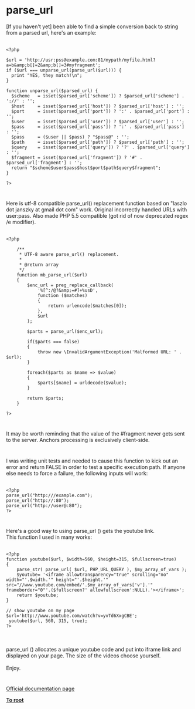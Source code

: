 # parse_url



[If you haven&apos;t yet] been able to find a simple conversion back to string from a parsed url, here&apos;s an example:<br><br>

```
<?php

$url = 'http://usr:pss@example.com:81/mypath/myfile.html?a=b&amp;b[]=2&amp;b[]=3#myfragment';
if ($url === unparse_url(parse_url($url))) {
  print "YES, they match!\n";
}

function unparse_url($parsed_url) {
  $scheme   = isset($parsed_url['scheme']) ? $parsed_url['scheme'] . '://' : '';
  $host     = isset($parsed_url['host']) ? $parsed_url['host'] : '';
  $port     = isset($parsed_url['port']) ? ':' . $parsed_url['port'] : '';
  $user     = isset($parsed_url['user']) ? $parsed_url['user'] : '';
  $pass     = isset($parsed_url['pass']) ? ':' . $parsed_url['pass']  : '';
  $pass     = ($user || $pass) ? "$pass@" : '';
  $path     = isset($parsed_url['path']) ? $parsed_url['path'] : '';
  $query    = isset($parsed_url['query']) ? '?' . $parsed_url['query'] : '';
  $fragment = isset($parsed_url['fragment']) ? '#' . $parsed_url['fragment'] : '';
  return "$scheme$user$pass$host$port$path$query$fragment";
}

?>
```
  

#

Here is utf-8 compatible parse_url() replacement function based on "laszlo dot janszky at gmail dot com" work. Original incorrectly handled URLs with user:pass. Also made PHP 5.5 compatible (got rid of now deprecated regex /e modifier).<br><br>

```
<?php

    /**
     * UTF-8 aware parse_url() replacement.
     * 
     * @return array
     */
    function mb_parse_url($url)
    {
        $enc_url = preg_replace_callback(
            '%[^:/@?&amp;=#]+%usD',
            function ($matches)
            {
                return urlencode($matches[0]);
            },
            $url
        );
        
        $parts = parse_url($enc_url);
        
        if($parts === false)
        {
            throw new \InvalidArgumentException('Malformed URL: ' . $url);
        }
        
        foreach($parts as $name => $value)
        {
            $parts[$name] = urldecode($value);
        }
        
        return $parts;
    }

?>
```
  

#

It may be worth reminding that the value of the #fragment never gets sent to the server.  Anchors processing is exclusively client-side.  

#

I was writing unit tests and needed to cause this function to kick out an error and return FALSE in order to test a specific execution path. If anyone else needs to force a failure, the following inputs will work:<br><br>

```
<?php
parse_url("http:///example.com");
parse_url("http://:80");
parse_url("http://user@:80");
?>
```
  

#

Here&apos;s a good way to using parse_url () gets the youtube link.<br>This function I used in many works:<br><br>

```
<?php
function youtube($url, $width=560, $height=315, $fullscreen=true)
{
    parse_str( parse_url( $url, PHP_URL_QUERY ), $my_array_of_vars );
    $youtube= '<iframe allowtransparency="true" scrolling="no" width="'.$width.'" height="'.$height.'" src="//www.youtube.com/embed/'.$my_array_of_vars['v'].'" frameborder="0"'.($fullscreen?' allowfullscreen':NULL).'></iframe>';
    return $youtube;
}

// show youtube on my page
$url='http://www.youtube.com/watch?v=yvTd6XxgCBE';
 youtube($url, 560, 315, true);
?>
```
<br><br>parse_url () allocates a unique youtube code and  put into iframe link and displayed on your page. The size of the videos choose yourself.<br><br>Enjoy.  

#

[Official documentation page](https://www.php.net/manual/en/function.parse-url.php)

**[To root](/README.md)**